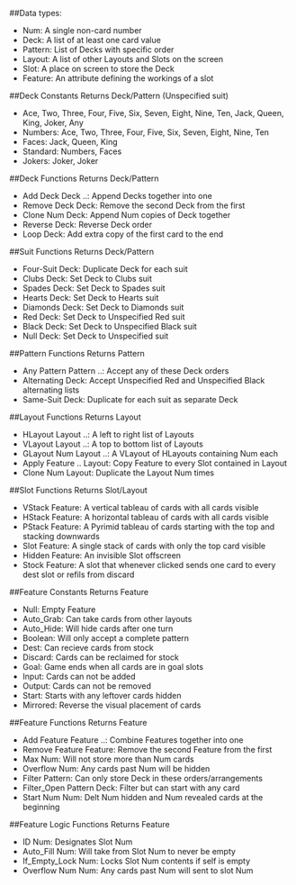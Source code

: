 ##Data types:

* Num: A single non-card number
* Deck: A list of at least one card value
* Pattern: List of Decks with specific order
* Layout: A list of other Layouts and Slots on the screen
* Slot: A place on screen to store the Deck
* Feature: An attribute defining the workings of a slot

##Deck Constants
Returns Deck/Pattern (Unspecified suit)

* Ace, Two, Three, Four, Five, Six, Seven, Eight, Nine, Ten, Jack, Queen, King, Joker, Any
* Numbers:
	Ace, Two, Three, Four, Five, Six, Seven, Eight, Nine, Ten
* Faces:
	Jack, Queen, King
* Standard:
	Numbers, Faces
* Jokers:
	Joker, Joker

##Deck Functions
Returns Deck/Pattern

* Add Deck Deck ..:
	Append Decks together into one
* Remove Deck Deck:
	Remove the second Deck from the first
* Clone Num Deck:
	Append Num copies of Deck together
* Reverse Deck:
	Reverse Deck order
* Loop Deck:
	Add extra copy of the first card to the end

##Suit Functions
Returns Deck/Pattern

* Four-Suit Deck:
	Duplicate Deck for each suit
* Clubs Deck:
	Set Deck to Clubs suit
* Spades Deck:
	Set Deck to Spades suit
* Hearts Deck:
	Set Deck to Hearts suit
* Diamonds Deck:
	Set Deck to Diamonds suit
* Red Deck:
	Set Deck to Unspecified Red suit
* Black Deck:
	Set Deck to Unspecified Black suit
* Null Deck:
	Set Deck to Unspecified suit

##Pattern Functions
Returns Pattern

* Any Pattern Pattern ..:
	Accept any of these Deck orders
* Alternating Deck:
	Accept Unspecified Red and Unspecified Black alternating lists
* Same-Suit Deck:
	Duplicate for each suit as separate Deck

##Layout Functions
Returns Layout

* HLayout Layout ..:
	A left to right list of Layouts
* VLayout Layout ..:
	A top to bottom list of Layouts
* GLayout Num Layout ..:
	A VLayout of HLayouts containing Num each
* Apply Feature .. Layout:
	Copy Feature to every Slot contained in Layout
* Clone Num Layout:
	Duplicate the Layout Num times

##Slot Functions
Returns Slot/Layout

* VStack Feature:
	A vertical tableau of cards with all cards visible
* HStack Feature:
	A horizontal tableau of cards with all cards visible
* PStack Feature:
	A Pyrimid tableau of cards starting with the top and stacking downwards
* Slot Feature:
	A single stack of cards with only the top card visible
* Hidden Feature:
	An invisible Slot offscreen
* Stock Feature:
	A slot that whenever clicked sends one card to every dest slot or refils from discard

##Feature Constants
Returns Feature

* Null:
	Empty Feature
* Auto_Grab:
	Can take cards from other layouts
* Auto_Hide:
	Will hide cards after one turn
* Boolean:
	Will only accept a complete pattern
* Dest:
	Can recieve cards from stock
* Discard:
	Cards can be reclaimed for stock
* Goal:
	Game ends when all cards are in goal slots
* Input:
	Cards can not be added
* Output:
	Cards can not be removed
* Start:
	Starts with any leftover cards hidden
* Mirrored:
	Reverse the visual placement of cards

##Feature Functions
Returns Feature

* Add Feature Feature ..:
	Combine Features together into one
* Remove Feature Feature:
	Remove the second Feature from the first
* Max Num:
	Will not store more than Num cards
* Overflow Num:
	Any cards past Num will be hidden
* Filter Pattern:
	Can only store Deck in these orders/arrangements
* Filter_Open Pattern Deck:
	Filter but can start with any card
* Start Num Num:
	Delt Num hidden and Num revealed cards at the beginning

##Feature Logic Functions
Returns Feature

* ID Num:
	Designates Slot Num
* Auto_Fill Num:
	Will take from Slot Num to never be empty
* If_Empty_Lock Num:
	Locks Slot Num contents if self is empty
* Overflow Num Num:
	Any cards past Num will sent to slot Num
